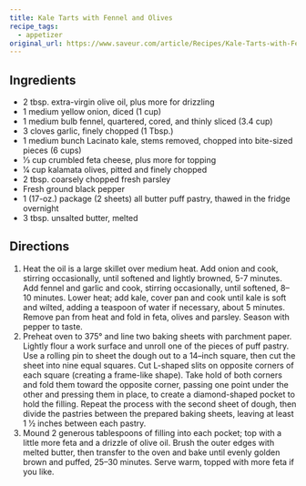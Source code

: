 ```yaml
---
title: Kale Tarts with Fennel and Olives
recipe_tags:
  - appetizer
original_url: https://www.saveur.com/article/Recipes/Kale-Tarts-with-Fennel-and-Olives/
---
```


## Ingredients

* 2 tbsp. extra-virgin olive oil, plus more for drizzling
* 1 medium yellow onion, diced (1 cup)
* 1 medium bulb fennel, quartered, cored, and thinly sliced (3.4 cup)
* 3 cloves garlic, finely chopped (1 Tbsp.)
* 1 medium bunch Lacinato kale, stems removed, chopped into bite-sized pieces (6 cups)
* 1⁄3 cup crumbled feta cheese, plus more for topping
* 1⁄4 cup kalamata olives, pitted and finely chopped
* 2 tbsp. coarsely chopped fresh parsley
* Fresh ground black pepper
* 1 (17-oz.) package (2 sheets) all butter puff pastry, thawed in the fridge overnight
* 3 tbsp. unsalted butter, melted

## Directions

1. Heat the oil is a large skillet over medium heat. Add onion and cook, stirring occasionally, until softened and lightly browned, 5-7 minutes. Add fennel and garlic and cook, stirring occasionally, until softened, 8–10 minutes. Lower heat; add kale, cover pan and cook until kale is soft and wilted, adding a teaspoon of water if necessary, about 5 minutes. Remove pan from heat and fold in feta, olives and parsley. Season with pepper to taste.
1. Preheat oven to 375° and line two baking sheets with parchment paper. Lightly flour a work surface and unroll one of the pieces of puff pastry. Use a rolling pin to sheet the dough out to a 14–inch square, then cut the sheet into nine equal squares. Cut L-shaped slits on opposite corners of each square (creating a frame-like shape). Take hold of both corners and fold them toward the opposite corner, passing one point under the other and pressing them in place, to create a diamond-shaped pocket to hold the filling. Repeat the process with the second sheet of dough, then divide the pastries between the prepared baking sheets, leaving at least 1 1⁄2 inches between each pastry.
1. Mound 2 generous tablespoons of filling into each pocket; top with a little more feta and a drizzle of olive oil. Brush the outer edges with melted butter, then transfer to the oven and bake until evenly golden brown and puffed, 25–30 minutes. Serve warm, topped with more feta if you like.